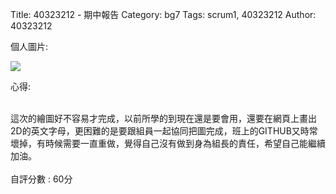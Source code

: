 Title: 40323212 - 期中報告
Category: bg7
Tags: scrum1, 40323212
Author: 40323212

<!-- PELICAN_END_SUMMARY -->
<p>個人圖片:</p>
<img src="./../files/bg7/12_ABCD.png"> 
<p>心得:</p>
</br>
這次的繪圖好不容易才完成，以前所學的到現在還是要會用，還要在網頁上畫出2D的英文字母，更困難的是要跟組員一起協同把圖完成，班上的GITHUB又時常壞掉，有時候需要一直重做，覺得自己沒有做到身為組長的責任，希望自己能繼續加油。
</br>
</br>
自評分數 : 60分